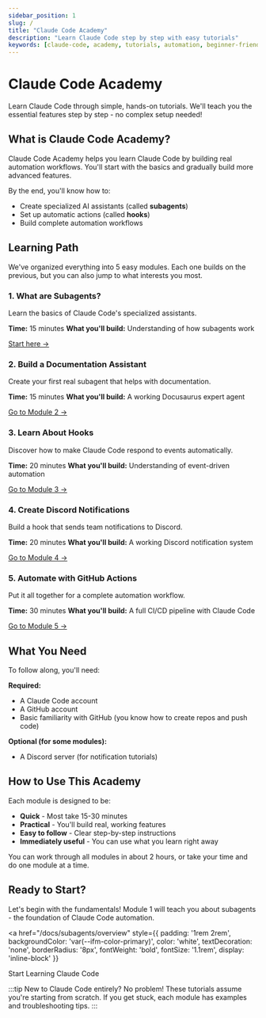 ```yaml
---
sidebar_position: 1
slug: /
title: "Claude Code Academy"
description: "Learn Claude Code step by step with easy tutorials"
keywords: [claude-code, academy, tutorials, automation, beginner-friendly]
---
```


# Claude Code Academy

Learn Claude Code through simple, hands-on tutorials. We'll teach you the essential features step by step - no complex setup needed!

## What is Claude Code Academy?

Claude Code Academy helps you learn Claude Code by building real automation workflows. You'll start with the basics and gradually build more advanced features.

By the end, you'll know how to:
- Create specialized AI assistants (called **subagents**)
- Set up automatic actions (called **hooks**)
- Build complete automation workflows

## Learning Path

We've organized everything into 5 easy modules. Each one builds on the previous, but you can also jump to what interests you most.

### 1. What are Subagents?
Learn the basics of Claude Code's specialized assistants.

**Time:** 15 minutes
**What you'll build:** Understanding of how subagents work

[Start here →](/docs/subagents/overview)

### 2. Build a Documentation Assistant
Create your first real subagent that helps with documentation. 

**Time:** 15 minutes
**What you'll build:** A working Docusaurus expert agent

[Go to Module 2 →](/docs/subagents/docusaurus-expert)

### 3. Learn About Hooks
Discover how to make Claude Code respond to events automatically.

**Time:** 20 minutes
**What you'll build:** Understanding of event-driven automation

[Go to Module 3 →](/docs/hooks/overview)

### 4. Create Discord Notifications
Build a hook that sends team notifications to Discord.

**Time:** 20 minutes
**What you'll build:** A working Discord notification system

[Go to Module 4 →](/docs/hooks/discord-notification-hook)

### 5. Automate with GitHub Actions
Put it all together for a complete automation workflow.

**Time:** 30 minutes
**What you'll build:** A full CI/CD pipeline with Claude Code

[Go to Module 5 →](/docs/workflows/cicd-workflow)

## What You Need

To follow along, you'll need:

**Required:**
- A Claude Code account
- A GitHub account
- Basic familiarity with GitHub (you know how to create repos and push code)

**Optional (for some modules):**
- A Discord server (for notification tutorials)

## How to Use This Academy

Each module is designed to be:
- **Quick** - Most take 15-30 minutes
- **Practical** - You'll build real, working features
- **Easy to follow** - Clear step-by-step instructions
- **Immediately useful** - You can use what you learn right away

You can work through all modules in about 2 hours, or take your time and do one module at a time.

## Ready to Start?

Let's begin with the fundamentals! Module 1 will teach you about subagents - the foundation of Claude Code automation.

<div style={{textAlign: 'center', margin: '2rem 0'}}>

<a
  href="/docs/subagents/overview"
  style={{
    padding: '1rem 2rem',
    backgroundColor: 'var(--ifm-color-primary)',
    color: 'white',
    textDecoration: 'none',
    borderRadius: '8px',
    fontWeight: 'bold',
    fontSize: '1.1rem',
    display: 'inline-block'
  }}
>
  Start Learning Claude Code
</a>

</div>

:::tip
New to Claude Code entirely? No problem! These tutorials assume you're starting from scratch. If you get stuck, each module has examples and troubleshooting tips.
:::
